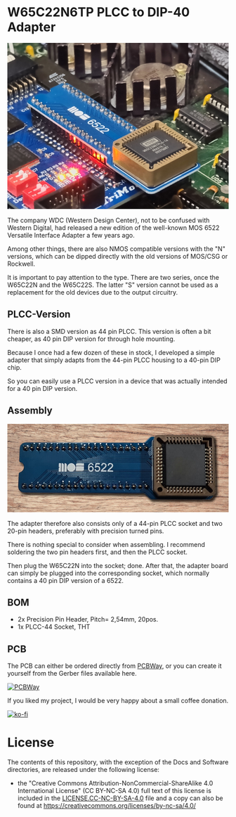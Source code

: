 # W65C22N6TP PLCC to DIP-40 Adapter



![](https://github.com/DL2DW/W65C22N6TP_PLCC_to_DIP-40_Adapter/blob/main/Images/6522PLCC-Adapter.jpg)



The company WDC (Western Design Center), not to be confused with Western Digital, had released a new edition of the well-known MOS 6522 Versatile Interface Adapter a few years ago.

Among other things, there are also NMOS compatible versions with the "N" versions, which can be dipped directly with the old versions of MOS/CSG or Rockwell.

It is important to pay attention to the type. There are two series, once the W65C22N and the W65C22S. The latter "S" version cannot be used as a replacement for the old devices due to the output circuitry.



## PLCC-Version

There is also a SMD version as 44 pin PLCC. This version is often a bit cheaper, as 40 pin DIP version for through hole mounting.

Because I once had a few dozen of these in stock, I developed a simple adapter that simply adapts from the 44-pin PLCC housing to a 40-pin DIP chip.

So you can easily use a PLCC version in a device that was actually intended for a 40 pin DIP version.




## Assembly

![](https://github.com/DL2DW/W65C22N6TP_PLCC_to_DIP-40_Adapter/blob/main/Images/6522PLCC-Adapter_assembled.jpg)



The adapter therefore also consists only of a 44-pin PLCC socket and two 20-pin headers, preferably with precision turned pins.

There is nothing special to consider when assembling. I recommend soldering the two pin headers first, and then the PLCC socket. 

Then plug the W65C22N into the socket; done. After that, the adapter board can simply be plugged into the corresponding socket, which normally contains a 40 pin DIP version of a 6522.



## BOM



- 2x Precision Pin Header, Pitch= 2,54mm, 20pos.
- 1x PLCC-44 Socket, THT



## PCB

The PCB can either be ordered directly from [PCBWay](https://www.pcbway.com/project/shareproject/W65C22N6TP_PLCC_to_DIP_40_Adapter.html), or you can create it yourself from the Gerber files available here.

[![PCBWay](https://www.pcbway.com/project/img/images/frompcbway.png)](https://www.pcbway.com/project/shareproject/W65C22N6TP_PLCC_to_DIP_40_Adapter.html)



If you liked my project, I would be very happy about a small coffee donation.

[![ko-fi](https://www.ko-fi.com/img/githubbutton_sm.svg)](https://ko-fi.com/R6R62T6RN)



# License

The contents of this repository, with the exception of the Docs and Software directories, are released under the following license:

- the "Creative Commons Attribution-NonCommercial-ShareAlike 4.0 International License" (CC BY-NC-SA 4.0) full text of this license is included in the [LICENSE.CC-NC-BY-SA-4.0](https://github.com/DL2DW/W65C22N6TP_PLCC_to_DIP-40_Adapter/blob/main/LICENSE.CC-NC-BY-SA) file and a copy can also be found at https://creativecommons.org/licenses/by-nc-sa/4.0/
